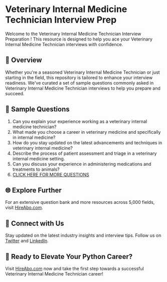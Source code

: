 # Veterinary Internal Medicine Technician Interview Prep

Welcome to the Veterinary Internal Medicine Technician Interview Preparation ! This resource is designed to help you ace your Veterinary Internal Medicine Technician interviews with confidence.

## 🚀 Overview

Whether you're a seasoned Veterinary Internal Medicine Technician or just starting in the field, this repository is tailored to enhance your interview readiness. We've curated a set of sample questions commonly asked in Veterinary Internal Medicine Technician interviews to help you prepare and succeed.

## 📝 Sample Questions

1. Can you explain your experience working as a veterinary internal medicine technician?
2. What made you choose a career in veterinary medicine and specifically in internal medicine?
3. How do you stay updated on the latest advancements and techniques in veterinary internal medicine?
4. Describe the process of patient assessment and triage in a veterinary internal medicine setting.
5. Can you discuss your experience in administering medications and treatments to animals?
6. [CLICK HERE FOR MORE QUESTIONS](https://hireabo.com/job/24_1_30/Veterinary%20Internal%20Medicine%20Technician)

## 🌐 Explore Further

For an extensive question bank and more resources across 5,000 fields, visit [HireAbo.com](https://www.hireabo.com).

## 📱 Connect with Us

Stay updated on the latest industry insights and interview tips. Follow us on [Twitter](https://twitter.com/hireabo) and [LinkedIn](https://www.linkedin.com/in/hire-abo-3609972a8/).

## 🚀 Ready to Elevate Your Python Career?

Visit [HireAbo.com](https://www.hireabo.com) now and take the first step towards a successful Veterinary Internal Medicine Technician career!